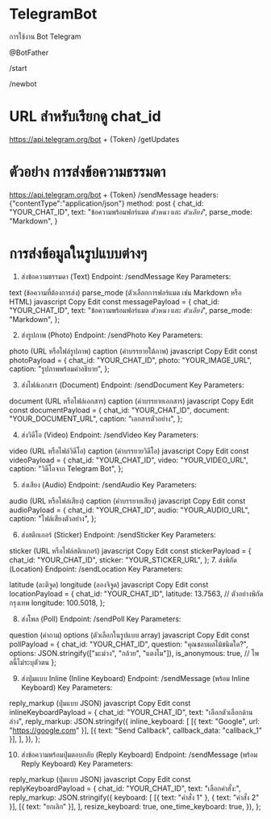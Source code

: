 # TelegramBot
การใช้งาน Bot Telegram

@BotFather

/start

/newbot

# URL สำหรับเรียกดู chat_id
https://api.telegram.org/bot + {Token} /getUpdates

# ตัวอย่าง การส่งข้อความธรรมดา
https://api.telegram.org/bot + {Token} /sendMessage
headers: {"contentType":"application/json"}
method: post
  {
    chat_id: "YOUR_CHAT_ID",
    text: "ข้อความพร้อมฟอร์แมต *ตัวหนา* และ _ตัวเอียง_",
    parse_mode: "Markdown",
  }

# การส่งข้อมูลในรูปแบบต่างๆ
1. ส่งข้อความธรรมดา (Text)
Endpoint: /sendMessage
Key Parameters:

text (ข้อความที่ต้องการส่ง)
parse_mode (ตัวเลือกการฟอร์แมต เช่น Markdown หรือ HTML)
javascript
Copy
Edit
const messagePayload = {
  chat_id: "YOUR_CHAT_ID",
  text: "ข้อความพร้อมฟอร์แมต *ตัวหนา* และ _ตัวเอียง_",
  parse_mode: "Markdown",
};

2. ส่งรูปภาพ (Photo)
Endpoint: /sendPhoto
Key Parameters:

photo (URL หรือไฟล์รูปภาพ)
caption (คำบรรยายใต้ภาพ)
javascript
Copy
Edit
const photoPayload = {
  chat_id: "YOUR_CHAT_ID",
  photo: "YOUR_IMAGE_URL",
  caption: "รูปภาพพร้อมคำอธิบาย",
};

3. ส่งไฟล์เอกสาร (Document)
Endpoint: /sendDocument
Key Parameters:

document (URL หรือไฟล์เอกสาร)
caption (คำบรรยายเอกสาร)
javascript
Copy
Edit
const documentPayload = {
  chat_id: "YOUR_CHAT_ID",
  document: "YOUR_DOCUMENT_URL",
  caption: "เอกสารตัวอย่าง",
};

4. ส่งวิดีโอ (Video)
Endpoint: /sendVideo
Key Parameters:

video (URL หรือไฟล์วิดีโอ)
caption (คำบรรยายวิดีโอ)
javascript
Copy
Edit
const videoPayload = {
  chat_id: "YOUR_CHAT_ID",
  video: "YOUR_VIDEO_URL",
  caption: "วิดีโอจาก Telegram Bot",
};

5. ส่งเสียง (Audio)
Endpoint: /sendAudio
Key Parameters:

audio (URL หรือไฟล์เสียง)
caption (คำบรรยายเสียง)
javascript
Copy
Edit
const audioPayload = {
  chat_id: "YOUR_CHAT_ID",
  audio: "YOUR_AUDIO_URL",
  caption: "ไฟล์เสียงตัวอย่าง",
};

6. ส่งสติกเกอร์ (Sticker)
Endpoint: /sendSticker
Key Parameters:

sticker (URL หรือไฟล์สติกเกอร์)
javascript
Copy
Edit
const stickerPayload = {
  chat_id: "YOUR_CHAT_ID",
  sticker: "YOUR_STICKER_URL",
};
7. ส่งพิกัด (Location)
Endpoint: /sendLocation
Key Parameters:

latitude (ละติจูด)
longitude (ลองจิจูด)
javascript
Copy
Edit
const locationPayload = {
  chat_id: "YOUR_CHAT_ID",
  latitude: 13.7563, // ตัวอย่างพิกัด กรุงเทพ
  longitude: 100.5018,
};

8. ส่งโพล (Poll)
Endpoint: /sendPoll
Key Parameters:

question (คำถาม)
options (ตัวเลือกในรูปแบบ array)
javascript
Copy
Edit
const pollPayload = {
  chat_id: "YOUR_CHAT_ID",
  question: "คุณชอบผลไม้ชนิดใด?",
  options: JSON.stringify(["มะม่วง", "กล้วย", "แตงโม"]),
  is_anonymous: true, // โพลนี้ไม่ระบุตัวตน
};

9. ส่งปุ่มแบบ Inline (Inline Keyboard)
Endpoint: /sendMessage (พร้อม Inline Keyboard)
Key Parameters:

reply_markup (ปุ่มแบบ JSON)
javascript
Copy
Edit
const inlineKeyboardPayload = {
  chat_id: "YOUR_CHAT_ID",
  text: "เลือกตัวเลือกด้านล่าง",
  reply_markup: JSON.stringify({
    inline_keyboard: [
      [{ text: "Google", url: "https://google.com" }],
      [{ text: "Send Callback", callback_data: "callback_1" }],
    ],
  }),
};

10. ส่งข้อความพร้อมปุ่มตอบกลับ (Reply Keyboard)
Endpoint: /sendMessage (พร้อม Reply Keyboard)
Key Parameters:

reply_markup (ปุ่มแบบ JSON)
javascript
Copy
Edit
const replyKeyboardPayload = {
  chat_id: "YOUR_CHAT_ID",
  text: "เลือกคำสั่ง:",
  reply_markup: JSON.stringify({
    keyboard: [
      [{ text: "คำสั่ง 1" }, { text: "คำสั่ง 2" }],
      [{ text: "ยกเลิก" }],
    ],
    resize_keyboard: true,
    one_time_keyboard: true,
  }),
};
